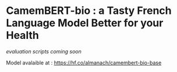 # CamemBERT-bio : a Tasty French Language Model Better for your Health 

*evaluation scripts coming soon*

Model avalaible at : https://hf.co/almanach/camembert-bio-base
